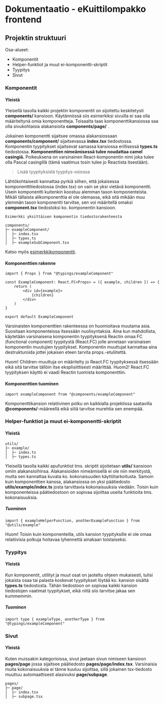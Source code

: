 # Dokumentaatio - eKuittilompakko frontend
## Projektin struktuuri
Osa-alueet:
  - Komponentit
  - Helper-funktiot ja muut ei-komponentti-skriptit
  - Tyypitys
  - Sivut

### Komponentit
#### Yleistä
Yleisellä tasolla kaikki projektin komponentit on sijoitettu keskitetysti **components/** kansioon. Käytännössä siis esimerkiksi sivuilla ei saa olla määriteltynä omia komponentteja. Toisaalta taas komponenttikansiossa saa olla sivukohtaisia alakansioita **components/page/** .

Jokainen komponentti sijaitsee omassa alakansiossaan **components/component/** sijaitsevassa **index.tsx** tiedostossa. Komponentin tyypitykset sijaitsevat samassa kansiossa erillisessä **types.ts** tiedostossa. **Komponenttien nimeämisessä tulee noudattaa camel casingiä.** Poikeuksena on varsinainen React-komponentin nimi joka tulee olla Pascal casingillä (tämä vaatimus tosin tulee jo Reactista itsestään).
> Lisää tyypityksistä tyypitys-osiossa

Lähtökohtaisesti kannattaa pyrkiä siihen, että jokaisessa komponenttitiedostossa (index.tsx) on vain se yksi vietävä komponentti. Usein komponentti kuitenkin koostuu alemman tason komponenteista. Mikäli tällaista alikomponenttia ei ole olemassa, eikä sitä mikään muu ylemmän tason komponentti tarvitse, sen voi määritellä omaksi **component.tsx** tiedostoksi ko. komponentin kansioon.

```
Esimerkki yksittäisen komponentin tiedostorakenteesta

components/
├─ exampleComponent/
│  ├─ index.tsx
│  ├─ types.ts
│  ├─ exampleSubComponent.tsx
```
Katso myös [esimerkkikomponentti](components/exampleComponent).

#### Komponenttien rakenne
```tsx
import { Props } from "@typings/exampleComponent"

const ExampleComponent: React.FC<Props> = ({ example, children }) => {
    return (
        <div id={example}>
            {children}
        </div>
    )
}

export default ExampleComponent
```
Varsinaisten komponenttien rakenteessa on huomioitava muutama asia. Suositaan komponenteissa itsessään nuolisyntaksia. Aina kun mahdollista, käytetään varsinaisena komponentin tyypityksenä Reactin omaa FC (functional component) tyypitystä (React.FC<T>) jolle annetaan varsinaisen komponentin muutujien tyypitykset. Komponentin muuttujat kannattaa aina destrukturoida jottei jokaisen eteen tarvita props.-etuliitettä. 

Huom! Children-muuttuja on määritelty jo React.FC tyypityksessä itsessään eikä sitä tarvitse tällöin itse eksplisiittisesti määrittää. 
Huom2! React.FC tyypityksen käyttö ei vaadi Reactin tuomista komponenttiin.

#### Komponenttien tuominen
```tsx
import exampleComponent from "@components/exampleComponent"
```
Komponenttikansion relatiivinen polku on kaikkialla projektissa saatavilla **@components/**-määreellä eikä siitä tarvitse murehtia sen enempää.
  
### Helper-funktiot ja muut ei-komponentti-skriptit
#### Yleistä
```
utils/
├─ example/
│  ├─ index.ts
│  ├─ types.ts
```
Yleisellä tasolla kaikki apufunktiot tms. skriptit sijoitetaan **utils/** kansioon omiin alakansioihinsa. Alakansioiden nimeämisellä ei ole niin merkitystä, mutta sen kannattaa kuvata ko. kokonaisuuden käyttötarkoitusta. Samoin kuin komponenttien kanssa, alakansiossa on yksi päätiedosto **utils/example/index.ts** josta tarvittavia kokonaisuuksia viedään. Toisin kuin komponenteissa päätiedostoon on sopivaa sijoittaa useita funktioita tms. kokonaisuuksia.
  
##### Tuominen
```tsx
import { exampleHelperFunction, anotherExampleFunction } from "@utils/example"
```
Huom! Toisin kuin komponenteilla, utils kansion tyypityksille ei ole omaa relatiivisia polkuja hoitavaa lyhennettä ainakaan toistaiseksi.
  
### Tyypitys
  
#### Yleistä
Kun komponentit, utilityt ja muut osat on jaoteltu ohjeen mukaisesti, tulisi jokaista osaa tai palasta koskevat tyypitykset löytää ko. kansion sisältä **types.ts** tiedostosta. Tähän tiedostoon on sopivaa kaikki kansion tiedostojen vaatimat tyypitykset, eikä niitä siis tarvitse jakaa sen kummemmin.

##### Tuominen
```tsx
import type { exampleType, anotherType } from "@typings/exampleComponent"
```
  
### Sivut
#### Yleistä
Kuten muissakin kategorioissa, sivut jaetaan sivun nimiseen kansioon **pages/page** jossa sijaitsee päätiedosto **pages/page/index.tsx**. Varsinaisia muita kokonaisuuksia ei tänne kuuluu sijoittaa, sillä jokainen tsx-tiedosto muuttuu automaattisesti alasivuksi **page/subpage**.
```
pages/
├─ page/
│  ├─ index.tsx
│  ├─ subpage.tsx
```
